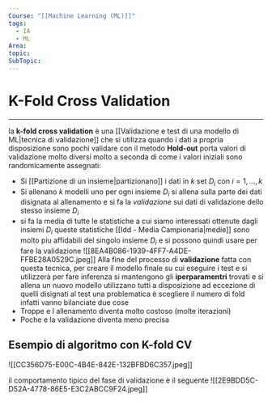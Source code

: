 ```yaml
---
Course: "[[Machine Learning (ML)]]"
tags:
  - IA
  - ML
Area: 
topic: 
SubTopic:
---
```

# K-Fold Cross Validation
---
la __k-fold cross validation__ è una [[Validazione e test di una modello di ML|tecnica di validazione]] che si utilizza quando i dati a propria disposizione sono pochi validare con il metodo __Hold-out__ porta valori di validazione molto diversi molto a seconda di come i valori iniziali sono randomicamente assegnati:
- Si [[Partizione di un insieme|partizionano]] i dati in  $k$ set $D_i$ con $i = 1,\dots,k$ 
- Si allenano $k$  modelli uno per ogni insieme  $D_i$  si allena sulla parte dei dati disignata al allenamento e si fa la _validazione_ sui dati di validazione dello stesso insieme $D_i$
- si fa la media di tutte le statistiche a cui siamo interessati ottenute dagli insiemi  $D_i$
 queste statistiche [[Idd - Media Campionaria|medie]] sono molto piu affidabili del singolo insieme $D_i$ e si possono quindi usare per fare la validazione 
![[8EA4B086-1939-4FF7-A4DE-FFBE28A0529C.jpeg]]
Alla fine del processo di __validazione__ fatta con questa tecnica, per creare il modello finale su cui eseguire i test e si utilizzerà per fare inferenza si mantengono gli __iperparamentri__ trovati e si allena un nuovo modello utilizzano tutti a disposizione ad eccezione di quelli disignati al test 
una  problematica è scegliere il numero di fold infatti vanno bilanciate due cose
- Troppe e l allenamento diventa molto costoso (molte iterazioni)  
- Poche e la validazione diventa meno precisa


## Esempio di algoritmo con K-fold CV
![[CC356D75-E00C-4B4E-842E-132BFBD6C357.jpeg]]

il comportamento tipico del fase di validazione è il seguente
![[2E9BDD5C-D52A-4778-86E5-E3C2ABCC9F24.jpeg]]
